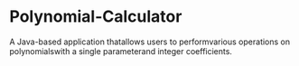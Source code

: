 # Polynomial-Calculator

A Java-based application thatallows users to performvarious operations on polynomialswith a single parameterand integer coefficients.
